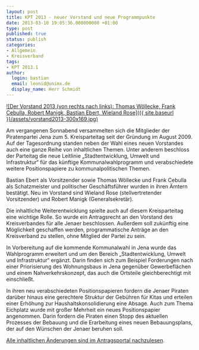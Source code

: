 ```yaml
---
layout: post
title: KPT 2013 - neuer Vorstand und neue Programmpunkte
date: 2013-03-10 19:05:36.000000000 +01:00
type: post
published: true
status: publish
categories:
- Allgemein
- Kreisverband
tags:
- KPT 2013.1
author:
  login: bastian
  email: leonid@unimx.de
  display_name: Herr Schmidt
---
```

[![Der Vorstand 2013 (von rechts nach links): Thomas Wöllecke, Frank Cebulla, Robert Manigk, Bastian Ebert, Wieland Rose]({{ site.baseurl }}/assets/vorstand2013-300x169.jpg)](/pictures/vorstand2013.jpg)

Am vergangenen Sonnabend versammelten sich die Mitglieder der Piratenpartei Jena zum 5. Kreisparteitag seit der Gründung im August 2009. Auf der Tagesordnung standen neben der Wahl eines neuen Vorstandes auch eine ganze Reihe von inhaltlichen Themen. Unter anderem beschloss der Parteitag die neue Leitlinie &bdquo;Stadtentwicklung, Umwelt und Infrastruktur&ldquo; für das künftige Kommunalwahlprogramm und verabschiedete weitere Positionspapiere zu kommunalpolitischen Themen.

Bastian Ebert als Vorsitzender sowie Thomas Wöllecke und Frank Cebulla als Schatzmeister und politischer Geschäftsführer wurden in ihren Ämtern bestätigt. Neu im Vorstand sind Wieland Rose (stellvertretender Vorsitzender) und Robert Manigk (Generalsekretär).

Die inhaltliche Weiterentwicklung spielte auch auf diesem Kreisparteitag eine wichtige Rolle. So wurde ein Antragsrecht an den Vorstand des Kreisverbandes für alle Jenaer beschlossen. Außerdem soll zukünftig eine Möglichkeit geschaffen werden, programmatische Anträge an den Kreisverband zu stellen, ohne Mitglied der Partei zu sein.

In Vorbereitung auf die kommende Kommunalwahl in Jena wurde das Wahlprogramm erweitert und um den Bereich &bdquo;Stadtentwicklung, Umwelt und Infrastruktur&ldquo; ergänzt. Darin finden sich zum Beispiel Forderungen nach einer Priorisierung des Wohnungsbaus in Jena gegenüber Gewerbeflächen und einem Nahverkehrskonzept, das auch die Ortsteile gleichberechtigt mit einschließt.

In ihren neu verabschiedeten Positionspapieren fordern die Jenaer Piraten darüber hinaus eine gerechtere Struktur der Gebühren für Kitas und erteilen einer Erhöhung zur Haushaltskonsolidierung eine Absage. Auch zum Thema Eichplatz wurde mit großer Mehrheit ein neues Positionspapier angenommen. Darin fordern die Piraten einen Stopp des aktuellen Prozesses der Bebauung und die Erarbeitung eines neuen Bebauungsplans, der auf den Wünschen der Jenaer beruhen soll.

[Alle inhaltlichen Änderungen sind im Antragsportal nachzulesen](http://wiki.piraten-thueringen.de/TH:KV_Jena/Kreisparteitag_2013.1/Antragsportal "Antragsportal des KPT 2013.1 im Wiki der PIRATEN Thüringen").
